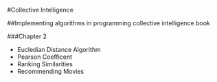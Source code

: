 #Collective Intelligence

##Implementing algorithms in programming collective intelligence book

###Chapter 2

- Eucledian Distance Algorithm
- Pearson Coefficent
- Ranking Similarities
- Recommending Movies
